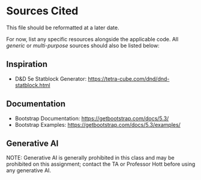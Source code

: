 # Sources Cited
This file should be reformatted at a later date.

For now, list any specific resources alongside the applicable code. All  _generic_ or _multi-purpose_ sources should also be listed below:

## Inspiration
- D&D 5e Statblock Generator: https://tetra-cube.com/dnd/dnd-statblock.html

## Documentation
- Bootstrap Documentation: https://getbootstrap.com/docs/5.3/
- Bootstrap Examples: https://getbootstrap.com/docs/5.3/examples/

## Generative AI
NOTE: Generative AI is generally prohibited in this class and may be prohibited on this assignment; contact the TA or Professor Hott before using any generative AI.
